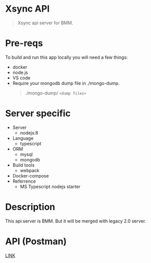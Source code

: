 # Xsync API
> Xsync api server for BMM.

# Pre-reqs
To build and run this app locally you will need a few things:
- docker
- node.js
- VS code
- Require your mongodb dump file in ./mongo-dump.
    > ./mongo-dump/ `<dump files>`

# Server specific

- Server
    - nodejs:8
- Language
    - typescript
- ORM
    - mysql
    - mongodb
- Build tools
    - webpack
- Docker-compose
- Referrence
    - MS Typescript nodejs starter

# Description
This api server is BMM. But it will be merged with legacy 2.0 server.

# API (Postman)
[LINK](https://documenter.getpostman.com/view/105985/SVSKMUPG)
